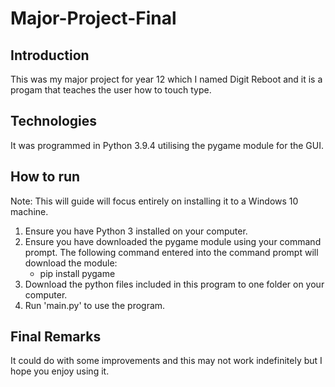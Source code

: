 # Major-Project-Final

## Introduction
This was my major project for year 12 which I named Digit Reboot and it is a progam that teaches the user how to touch type.

## Technologies
It was programmed in Python 3.9.4 utilising the pygame module for the GUI.

## How to run
Note: This will guide will focus entirely on installing it to a Windows 10 machine.

1. Ensure you have Python 3 installed on your computer.
2. Ensure you have downloaded the pygame module using your command prompt. The following command entered into the command prompt will download the module:
    - pip install pygame
3. Download the python files included in this program to one folder on your computer.
4. Run 'main.py' to use the program.

## Final Remarks
It could do with some improvements and this may not work indefinitely but I hope you enjoy using it.
